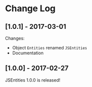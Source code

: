 # Change Log

## [1.0.1] - 2017-03-01

Changes:

* Object `Entities` renamed `JSEntities`
* Documentation

## [1.0.0] - 2017-02-27

JSEntities 1.0.0 is released!
